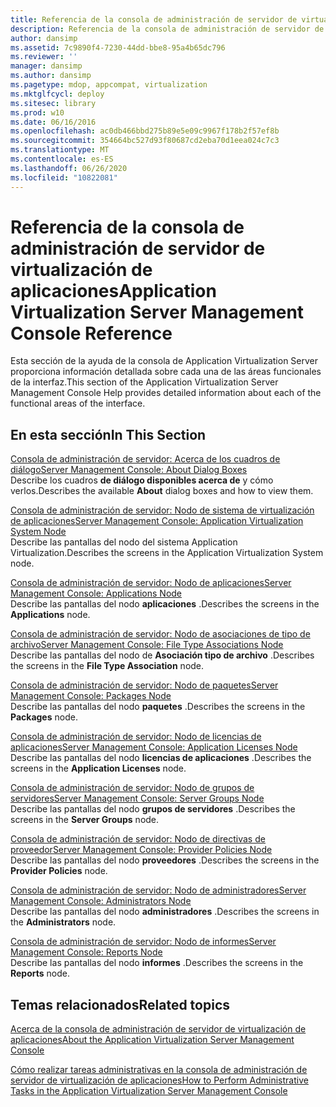 ```yaml
---
title: Referencia de la consola de administración de servidor de virtualización de aplicaciones
description: Referencia de la consola de administración de servidor de virtualización de aplicaciones
author: dansimp
ms.assetid: 7c9890f4-7230-44dd-bbe8-95a4b65dc796
ms.reviewer: ''
manager: dansimp
ms.author: dansimp
ms.pagetype: mdop, appcompat, virtualization
ms.mktglfcycl: deploy
ms.sitesec: library
ms.prod: w10
ms.date: 06/16/2016
ms.openlocfilehash: ac0db466bbd275b89e5e09c9967f178b2f57ef8b
ms.sourcegitcommit: 354664bc527d93f80687cd2eba70d1eea024c7c3
ms.translationtype: MT
ms.contentlocale: es-ES
ms.lasthandoff: 06/26/2020
ms.locfileid: "10822081"
---
```

# <span data-ttu-id="22d32-103">Referencia de la consola de administración de servidor de virtualización de aplicaciones</span><span class="sxs-lookup"><span data-stu-id="22d32-103">Application Virtualization Server Management Console Reference</span></span>


<span data-ttu-id="22d32-104">Esta sección de la ayuda de la consola de Application Virtualization Server proporciona información detallada sobre cada una de las áreas funcionales de la interfaz.</span><span class="sxs-lookup"><span data-stu-id="22d32-104">This section of the Application Virtualization Server Management Console Help provides detailed information about each of the functional areas of the interface.</span></span>

## <span data-ttu-id="22d32-105">En esta sección</span><span class="sxs-lookup"><span data-stu-id="22d32-105">In This Section</span></span>


<a href="" id="server-management-console--about-dialog-boxes"></a>[<span data-ttu-id="22d32-106">Consola de administración de servidor: Acerca de los cuadros de diálogo</span><span class="sxs-lookup"><span data-stu-id="22d32-106">Server Management Console: About Dialog Boxes</span></span>](server-management-console-about-dialog-boxes.md)  
<span data-ttu-id="22d32-107">Describe los cuadros **de diálogo disponibles acerca de** y cómo verlos.</span><span class="sxs-lookup"><span data-stu-id="22d32-107">Describes the available **About** dialog boxes and how to view them.</span></span>

<a href="" id="server-management-console--application-virtualization-system-node"></a>[<span data-ttu-id="22d32-108">Consola de administración de servidor: Nodo de sistema de virtualización de aplicaciones</span><span class="sxs-lookup"><span data-stu-id="22d32-108">Server Management Console: Application Virtualization System Node</span></span>](server-management-console-application-virtualization-system-node.md)  
<span data-ttu-id="22d32-109">Describe las pantallas del nodo del sistema Application Virtualization.</span><span class="sxs-lookup"><span data-stu-id="22d32-109">Describes the screens in the Application Virtualization System node.</span></span>

<a href="" id="server-management-console--applications-node"></a>[<span data-ttu-id="22d32-110">Consola de administración de servidor: Nodo de aplicaciones</span><span class="sxs-lookup"><span data-stu-id="22d32-110">Server Management Console: Applications Node</span></span>](server-management-console-applications-node.md)  
<span data-ttu-id="22d32-111">Describe las pantallas del nodo **aplicaciones** .</span><span class="sxs-lookup"><span data-stu-id="22d32-111">Describes the screens in the **Applications** node.</span></span>

<a href="" id="server-management-console--file-type-associations-node"></a>[<span data-ttu-id="22d32-112">Consola de administración de servidor: Nodo de asociaciones de tipo de archivo</span><span class="sxs-lookup"><span data-stu-id="22d32-112">Server Management Console: File Type Associations Node</span></span>](server-management-console-file-type-associations-node.md)  
<span data-ttu-id="22d32-113">Describe las pantallas del nodo de **Asociación tipo de archivo** .</span><span class="sxs-lookup"><span data-stu-id="22d32-113">Describes the screens in the **File Type Association** node.</span></span>

<a href="" id="server-management-console--packages-node"></a>[<span data-ttu-id="22d32-114">Consola de administración de servidor: Nodo de paquetes</span><span class="sxs-lookup"><span data-stu-id="22d32-114">Server Management Console: Packages Node</span></span>](server-management-console-packages-node.md)  
<span data-ttu-id="22d32-115">Describe las pantallas del nodo **paquetes** .</span><span class="sxs-lookup"><span data-stu-id="22d32-115">Describes the screens in the **Packages** node.</span></span>

<a href="" id="server-management-console--application-licenses-node"></a>[<span data-ttu-id="22d32-116">Consola de administración de servidor: Nodo de licencias de aplicaciones</span><span class="sxs-lookup"><span data-stu-id="22d32-116">Server Management Console: Application Licenses Node</span></span>](server-management-console-application-licenses-node.md)  
<span data-ttu-id="22d32-117">Describe las pantallas del nodo **licencias de aplicaciones** .</span><span class="sxs-lookup"><span data-stu-id="22d32-117">Describes the screens in the **Application Licenses** node.</span></span>

<a href="" id="server-management-console--server-groups-node"></a>[<span data-ttu-id="22d32-118">Consola de administración de servidor: Nodo de grupos de servidores</span><span class="sxs-lookup"><span data-stu-id="22d32-118">Server Management Console: Server Groups Node</span></span>](server-management-console-server-groups-node.md)  
<span data-ttu-id="22d32-119">Describe las pantallas del nodo **grupos de servidores** .</span><span class="sxs-lookup"><span data-stu-id="22d32-119">Describes the screens in the **Server Groups** node.</span></span>

<a href="" id="server-management-console--provider-policies-node"></a>[<span data-ttu-id="22d32-120">Consola de administración de servidor: Nodo de directivas de proveedor</span><span class="sxs-lookup"><span data-stu-id="22d32-120">Server Management Console: Provider Policies Node</span></span>](server-management-console-provider-policies-node.md)  
<span data-ttu-id="22d32-121">Describe las pantallas del nodo **proveedores** .</span><span class="sxs-lookup"><span data-stu-id="22d32-121">Describes the screens in the **Provider Policies** node.</span></span>

<a href="" id="server-management-console--administrators-node"></a>[<span data-ttu-id="22d32-122">Consola de administración de servidor: Nodo de administradores</span><span class="sxs-lookup"><span data-stu-id="22d32-122">Server Management Console: Administrators Node</span></span>](server-management-console-administrators-node.md)  
<span data-ttu-id="22d32-123">Describe las pantallas del nodo **administradores** .</span><span class="sxs-lookup"><span data-stu-id="22d32-123">Describes the screens in the **Administrators** node.</span></span>

<a href="" id="server-management-console--reports-node"></a>[<span data-ttu-id="22d32-124">Consola de administración de servidor: Nodo de informes</span><span class="sxs-lookup"><span data-stu-id="22d32-124">Server Management Console: Reports Node</span></span>](server-management-console-reports-node.md)  
<span data-ttu-id="22d32-125">Describe las pantallas del nodo **informes** .</span><span class="sxs-lookup"><span data-stu-id="22d32-125">Describes the screens in the **Reports** node.</span></span>

## <span data-ttu-id="22d32-126">Temas relacionados</span><span class="sxs-lookup"><span data-stu-id="22d32-126">Related topics</span></span>


[<span data-ttu-id="22d32-127">Acerca de la consola de administración de servidor de virtualización de aplicaciones</span><span class="sxs-lookup"><span data-stu-id="22d32-127">About the Application Virtualization Server Management Console</span></span>](about-the-application-virtualization-server-management-console.md)

[<span data-ttu-id="22d32-128">Cómo realizar tareas administrativas en la consola de administración de servidor de virtualización de aplicaciones</span><span class="sxs-lookup"><span data-stu-id="22d32-128">How to Perform Administrative Tasks in the Application Virtualization Server Management Console</span></span>](how-to-perform-administrative-tasks-in-the-application-virtualization-server-management-console.md)

 

 





